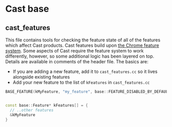 # Cast base

## cast_features

This file contains tools for checking the feature state of all of the features
which affect Cast products. Cast features build upon
[the Chrome feature system](https://chromium.googlesource.com/chromium/src/+/main/base/feature_list.h).
Some aspects of Cast require the feature system to work differently, however,
so some additional logic has been layered on top. Details are available in
comments of the header file. The basics are:

 * If you are adding a new feature, add it to `cast_features.cc` so it lives
 alongside existing features
 * Add your new feature to the list of `kFeatures` in `cast_features.cc`

```c++
BASE_FEATURE(kMyFeature, "my_feature", base::FEATURE_DISABLED_BY_DEFAULT);


const base::Feature* kFeatures[] = {
  // ..other features
  &kMyFeature
}
```
